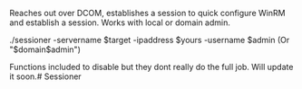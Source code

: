 Reaches out over DCOM, establishes a session to quick configure WinRM and establish a session. Works with local or domain admin.

./sessioner -servername $target -ipaddress $yours -username $admin (Or "$domain\$admin")

Functions included to disable but they dont really do the full job. Will update it soon.#   S e s s i o n e r  
 